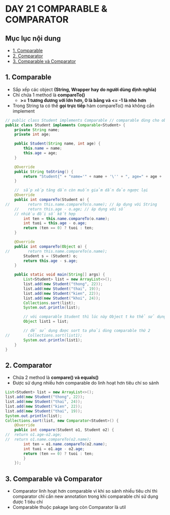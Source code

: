 # DAY 21 COMPARABLE & COMPARATOR 

## Mục lục nội dung 

  - [1. Comparable](#1-comparable)
  - [2. Comparator](#2-comparator)
  - [3. Comparable và Comparator](#3-comparable-và-comparator)

## 1. Comparable

- Sắp xếp các object **(String, Wrapper hay do người dùng định nghĩa)**
- Chỉ chứa 1 method là **compareTo()**
    - **>= 1 tương đương với lớn hơn, 0 là bằng và <= -1 là nhỏ hơn**
- Trong String ta có thể **gọi trực tiếp** hàm compareTo() mà không cần implement

```java
// public class Student implements Comparable // comparable dùng cho object
public class Student implements Comparable<Student> {
    private String name;
    private int age;

    public Student(String name, int age) {
        this.name = name;
        this.age = age;
    }

    @Override
    public String toString() {
        return "Student{" + "name='" + name + '\'' + ", age=" + age + '}';
    }

    //  sắp xếp tăng dần còn muốn giảm dần đảo ngược lại
    @Override
    public int compareTo(Student o) {
//        return this.name.compareTo(o.name); // áp dụng với String
    //    return this.age - o.age; // áp dụng với số
    // nhiều đối số kết hợp
        int ten = this.name.compareTo(o.name);
        int tuoi = this.age - o.age;
        return (ten == 0) ? tuoi : ten;
    }

    @Override
    public int compareTo(Object o) {
//        return this.name.compareTo(o.name);
        Student s = (Student) o;
        return this.age - s.age;
    }

    public static void main(String[] args) {
        List<Student> list = new ArrayList<>();
        list.add(new Student("thong", 22));
        list.add(new Student("thai", 19));
        list.add(new Student("kien", 22));
        list.add(new Student("khoi", 24));
        Collections.sort(list);
        System.out.println(list);

        // với comparable Student thì lúc này Object t ko thể sử dụng sort
        Object list1 = list;

        // để sử dụng được sort ta phải dùng comparable thứ 2
//        Collections.sort(list1);
        System.out.println(list1);
    }
}

```

## 2. Comparator

- Chứa 2 method là **compare() và equals()**
- Được sử dụng nhiều hơn comparable do linh hoạt hơn tiêu chí so sánh

```java
List<Student> list = new ArrayList<>();
list.add(new Student("thong", 22));
list.add(new Student("thai", 24));
list.add(new Student("kien", 22));
list.add(new Student("thai", 19));
System.out.println(list);
Collections.sort(list, new Comparator<Student>() {
    @Override
    public int compare(Student o1, Student o2) {
//  return o1.age-o2.age;
//  return o1.name.compareTo(o2.name);
        int ten = o1.name.compareTo(o2.name);
        int tuoi = o1.age - o2.age;
        return (ten == 0) ? tuoi : ten;
        }
    });
```

## 3. Comparable và Comparator

- Comparator linh hoạt hơn comparable vì khi so sánh nhiều tiêu chí thì comparator chỉ cần new annotation trong khi comparable chỉ sử dụng được 1 tiêu chí
- Comparable thuộc pakage lang còn Comparator là util